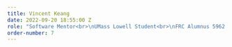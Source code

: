 ```yaml
---
title: Vincent Keang
date: 2022-09-20 18:55:00 Z
role: "Software Mentor<br>\nUMass Lowell Student<br>\nFRC Alumnus 5962 "
order-number: 7
---
```


